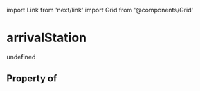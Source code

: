 import Link from 'next/link'
import Grid from '@components/Grid'

# arrivalStation

undefined

## Property of



